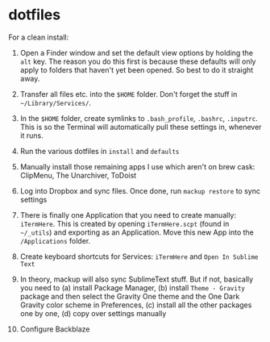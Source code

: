 # dotfiles

For a clean install:

1. Open a Finder window and set the default view options by holding the `alt` key. The reason you do this first is because these defaults will only apply to folders that haven't yet been opened. So best to do it straight away.

2. Transfer all files etc. into the `$HOME` folder. Don't forget the stuff in `~/Library/Services/`.

3. In the `$HOME` folder, create symlinks to `.bash_profile`, `.bashrc`, `.inputrc`. This is so the Terminal will automatically pull these settings in, whenever it runs.

4. Run the various dotfiles in `install` and `defaults` 

5. Manually install those remaining apps I use which aren't on brew cask: ClipMenu, The Unarchiver, ToDoist

6. Log into Dropbox and sync files. Once done, run `mackup restore` to sync settings 

7. There is finally one Application that you need to create manually: `iTermHere`. This is created by opening `iTermHere.scpt` (found in `~/_utils`) and exporting as an Application. Move this new App into the `/Applications` folder.

8. Create keyboard shortcuts for Services: `iTermHere` and `Open In Sublime Text` 

9. In theory, mackup will also sync SublimeText stuff. But if not, basically you need to (a) install Package Manager, (b) install `Theme - Gravity` package and then select the Gravity One theme and the One Dark Gravity color scheme in Preferences, (c) install all the other packages one by one, (d) copy over settings manually

10. Configure Backblaze